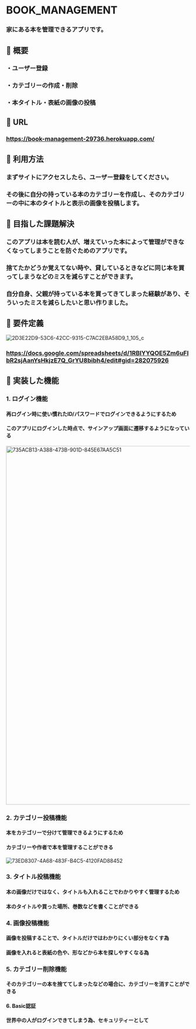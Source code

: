 # BOOK_MANAGEMENT

### **家にある本を管理できるアプリです。**

## :blue_book: 概要

### ・ユーザー登録

### ・カテゴリーの作成・削除

### ・本タイトル・表紙の画像の投稿

## :blue_book: URL

### **https://book-management-29736.herokuapp.com/**

## :blue_book: 利用方法

### まずサイトにアクセスしたら、ユーザー登録をしてください。

### その後に自分の持っている本のカテゴリーを作成し、そのカテゴリーの中に本のタイトルと表示の画像を投稿します。

## :blue_book: 目指した課題解決

### このアプリは本を読む人が、増えていった本によって管理ができなくなってしまうことを防ぐためのアプリです。
### 捨てたかどうか覚えてない時や、貸しているときなどに同じ本を買ってしまうなどのミスを減らすことができます。
### 自分自身、父親が持っている本を買ってきてしまった経験があり、そういったミスを減らしたいと思い作りました。

## :blue_book: 要件定義
![2D3E22D9-53C6-42CC-9315-C7AC2EBA58D9_1_105_c](https://user-images.githubusercontent.com/70503081/97105238-b2119b00-16fc-11eb-9004-f7d26c66d923.jpeg)


### **https://docs.google.com/spreadsheets/d/1RBIYYQOE5Zm6uFlbR2sjAanYsHkjzE7Q_GrYU8bibh4/edit#gid=282075926**

## :blue_book: 実装した機能

### 1. ログイン機能
#### 再ログイン時に使い慣れたID/パスワードでログインできるようにするため
#### このアプリにログインした時点で、サインアップ画面に遷移するようになっている
<img width="981" alt="735ACB13-A388-473B-901D-845E67AA5C51" src="https://user-images.githubusercontent.com/70503081/97105423-f2254d80-16fd-11eb-99fe-0cb854052ab7.png">

### 2. カテゴリー投稿機能
#### 本をカテゴリーで分けて管理できるようにするため
#### カテゴリーや作者で本を管理することができる
![73ED8307-4A68-483F-B4C5-4120FAD88452](https://user-images.githubusercontent.com/70503081/97105415-dcb02380-16fd-11eb-98e4-d90dd29db12f.gif)


### 3. タイトル投稿機能
#### 本の画像だけではなく、タイトルも入れることでわかりやすく管理するため
#### 本のタイトルや買った場所、巻数などを書くことができる

### 4. 画像投稿機能
#### 画像を投稿することで、タイトルだけではわかりにくい部分をなくす為
#### 画像を入れると表紙の色や、形などから本を探しやすくなる為

### 5. カテゴリー削除機能
#### そのカテゴリーの本を捨ててしまったなどの場合に、カテゴリーを消すことができる

#### 6. Basic認証
#### 世界中の人がログインできてしまう為、セキュリティーとして